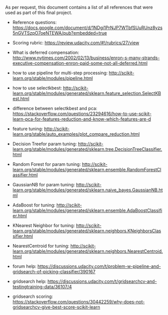 As per request, this document contains a list of all references that were used as part of this final project.

* Reference questions: https://docs.google.com/document/d/1NDgi1PrNJP7WTbfSUuRUnz8yzs5nGVTSzpO7oeNTEWA/pub?embedded=true
* Scoring rubric: https://review.udacity.com/#!/rubrics/27/view
* What is deferred compensation: http://www.nytimes.com/2002/02/13/business/enron-s-many-strands-executive-compensation-enron-paid-some-not-all-deferred.html
* how to use pipeline for multi-step processing: http://scikit-learn.org/stable/modules/pipeline.html

* how to use selectkbest: http://scikit-learn.org/stable/modules/generated/sklearn.feature_selection.SelectKBest.html
* difference between selectkbest and pca: https://stackoverflow.com/questions/23294616/how-to-use-scikit-learn-pca-for-features-reduction-and-know-which-features-are-d
* feature tuning: http://scikit-learn.org/stable/auto_examples/plot_compare_reduction.html

* Decision Treefor param tuning: http://scikit-learn.org/stable/modules/generated/sklearn.tree.DecisionTreeClassifier.html
* Random Forest for param tuning: http://scikit-learn.org/stable/modules/generated/sklearn.ensemble.RandomForestClassifier.html
* GaussianNB for param tuning: http://scikit-learn.org/stable/modules/generated/sklearn.naive_bayes.GaussianNB.html
* AdaBoost for tuning: http://scikit-learn.org/stable/modules/generated/sklearn.ensemble.AdaBoostClassifier.html
* KNearest Neighbor for tuning: http://scikit-learn.org/stable/modules/generated/sklearn.neighbors.KNeighborsClassifier.html
* NearestCentroid for tuning: http://scikit-learn.org/stable/modules/generated/sklearn.neighbors.NearestCentroid.html

* forum help: https://discussions.udacity.com/t/problem-w-pipeline-and-gridsearch-of-picking-classifier/390167
* gridsearch help: https://discussions.udacity.com/t/gridsearchcv-and-testingtraining-data/36107/4
* gridsearch scoring: https://stackoverflow.com/questions/30442259/why-does-not-gridsearchcv-give-best-score-scikit-learn
